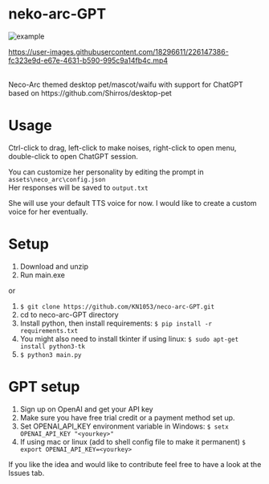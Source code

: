 # neko-arc-GPT
![example](https://user-images.githubusercontent.com/18296611/226432416-eee1fe2b-94c1-4094-a3ba-173506b5b55d.gif)

https://user-images.githubusercontent.com/18296611/226147386-fc323e9d-e67e-4631-b590-995c9a14fb4c.mp4

<br>
Neco-Arc themed desktop pet/mascot/waifu with support for ChatGPT based on https://github.com/Shirros/desktop-pet

# Usage
Ctrl-click to drag, left-click to make noises, right-click to open menu, double-click to open ChatGPT session.

You can customize her personality by editing the prompt in ```assets\neco_arc\config.json```
<br>
Her responses will be saved to ```output.txt```

She will use your default TTS voice for now. I would like to create a custom voice for her eventually.

# Setup
1. Download and unzip
2. Run main.exe

or

1. ```$ git clone https://github.com/KN1053/neco-arc-GPT.git```
2. cd to neco-arc-GPT directory
3. Install python, then install requirements: ```$ pip install -r requirements.txt```
4. You might also need to install tkinter if using linux: ```$ sudo apt-get install python3-tk```
5. ```$ python3 main.py```

# GPT setup
1. Sign up on OpenAI and get your API key
2. Make sure you have free trial credit or a payment method set up.
3. Set OPENAI_API_KEY environment variable in Windows: ```$ setx OPENAI_API_KEY "<yourkey>"```
4. If using mac or linux (add to shell config file to make it permanent) ```$ export OPENAI_API_KEY=<yourkey>```

If you like the idea and would like to contribute feel free to have a look at the Issues tab.
